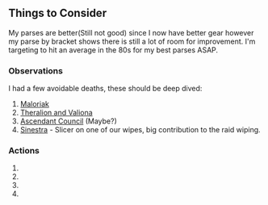 ## Things to Consider
My parses are better(Still not good) since I now have better gear however my parse by bracket shows there is still a lot of room for improvement. I'm targeting to hit an average in the 80s for my best parses ASAP.

### Observations
I had a few avoidable deaths, these should be deep dived:

1. [Maloriak](https://classic.warcraftlogs.com/reports/NR7y1rYbz62p3GWQ#source=1&type=deaths&fight=12&death=1)
1. [Theralion and Valiona](https://classic.warcraftlogs.com/reports/NR7y1rYbz62p3GWQ#source=1&type=deaths&fight=28)
1. [Ascendant Council](https://classic.warcraftlogs.com/reports/NR7y1rYbz62p3GWQ#source=1&type=deaths&fight=32) (Maybe?) 
1. [Sinestra](https://classic.warcraftlogs.com/reports/NR7y1rYbz62p3GWQ#source=1&type=deaths&fight=39) - Slicer on one of our wipes, big contribution to the raid wiping.


### Actions 

1. 
1. 
1. 
1. 
